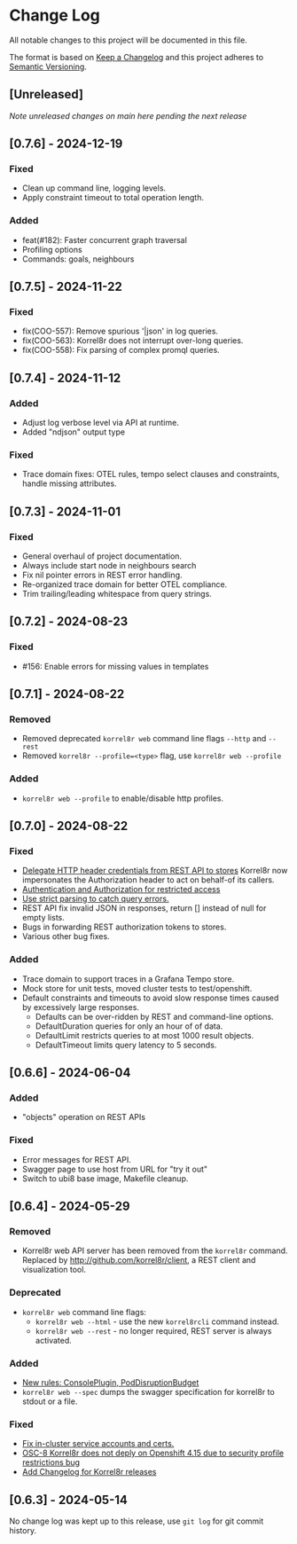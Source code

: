# Change Log

All notable changes to this project will be documented in this file.

The format is based on [Keep a Changelog](http://keepachangelog.com/)
and this project adheres to [Semantic Versioning](http://semver.org/).

## [Unreleased]

_Note unreleased changes on main here pending the next release_

## [0.7.6] - 2024-12-19

### Fixed
- Clean up command line, logging levels.
- Apply constraint timeout to total operation length.

### Added
- feat(#182): Faster concurrent graph traversal
- Profiling options
- Commands: goals, neighbours

## [0.7.5] - 2024-11-22

### Fixed
- fix(COO-557): Remove spurious '|json' in log queries.
- fix(COO-563): Korrel8r does not interrupt over-long queries.
- fix(COO-558): Fix parsing of complex promql queries.

## [0.7.4] - 2024-11-12

### Added
- Adjust log verbose level via API at runtime.
- Added "ndjson" output type

### Fixed
- Trace domain fixes: OTEL rules, tempo select clauses and constraints, handle missing attributes. 

## [0.7.3] - 2024-11-01

### Fixed
- General overhaul of project documentation.
- Always include start node in neighbours search
- Fix nil pointer errors in REST error handling.
- Re-organized trace domain for better OTEL compliance.
- Trim trailing/leading whitespace from query strings.

## [0.7.2] - 2024-08-23

### Fixed
- #156: Enable errors for missing values in templates

## [0.7.1] - 2024-08-22

### Removed

- Removed deprecated `korrel8r web` command line flags `--http` and `--rest`
- Removed `korrel8r --profile=<type>` flag, use `korrel8r web --profile`

### Added
-  `korrel8r web --profile` to enable/disable http profiles.

## [0.7.0] - 2024-08-22

### Fixed

- [Delegate HTTP header credentials from REST API to stores](https://github.com/korrel8r/korrel8r/issues/120)
  Korrel8r now impersonates the Authorization header to act on behalf-of its callers.
- [Authentication and Authorization for restricted access](https://github.com/korrel8r/korrel8r/issues/73)
- [Use strict parsing to catch query errors.](https://github.com/korrel8r/korrel8r/issues/107)
- REST API fix invalid JSON in responses, return [] instead of null for empty lists.
- Bugs in forwarding REST authorization tokens to stores.
- Various other bug fixes.

### Added
- Trace domain to support traces in a Grafana Tempo store.
- Mock store for unit tests, moved cluster tests to test/openshift.
- Default constraints and timeouts to avoid slow response times caused by excessively large responses.
  - Defaults can be over-ridden by REST and command-line options.
  - DefaultDuration queries for only an hour of of data.
  - DefaultLimit restricts queries to at most 1000 result objects.
  - DefaultTimeout limits query latency to 5 seconds.

## [0.6.6] - 2024-06-04

### Added
- "objects" operation on REST APIs

### Fixed
- Error messages for REST API.
- Swagger page to use host from URL for "try it out"
- Switch to ubi8 base image, Makefile cleanup.

## [0.6.4] - 2024-05-29

### Removed

- Korrel8r web API server has been removed from the `korrel8r` command.
  Replaced by http://github.com/korrel8r/client, a REST client and visualization tool.

### Deprecated

- `korrel8r web` command line flags:
  - `korrel8r web --html` - use the new `korrel8rcli` command instead.
  - `korrel8r web --rest` - no longer required, REST server is always activated.

### Added

-  [New rules: ConsolePlugin, PodDisruptionBudget](https://github.com/korrel8r/korrel8r/commit/98f449b8a764e213dfb0c5c8ae37763bb6b88907)
- `korrel8r web --spec` dumps the swagger specification for korrel8r to stdout or a file.

### Fixed

- [Fix in-cluster service accounts and certs.](https://github.com/korrel8r/korrel8r/issues/116)
- [OSC-8 Korrel8r does not deply on Openshift 4.15 due to security profile restrictions bug](https://github.com/korrel8r/korrel8r/issues/105)
- [Add Changelog for Korrel8r releases](https://github.com/korrel8r/korrel8r/issues/102)


## [0.6.3] - 2024-05-14

No change log was kept up to this release, use `git log` for git commit history.
